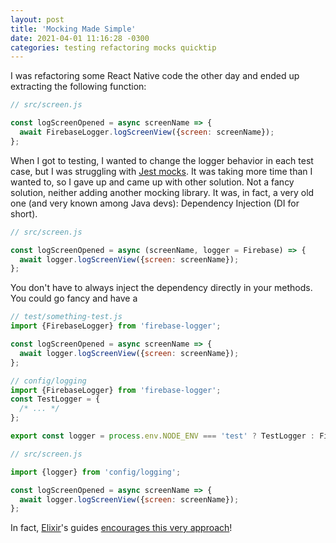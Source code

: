 ```yaml
---
layout: post
title: 'Mocking Made Simple'
date: 2021-04-01 11:16:28 -0300
categories: testing refactoring mocks quicktip
---
```


I was refactoring some React Native code the other day and ended up extracting the following
function:

```js
// src/screen.js

const logScreenOpened = async screenName => {
  await FirebaseLogger.logScreenView({screen: screenName});
};
```

When I got to testing, I wanted to change the logger behavior in each test case, but I was
struggling with [Jest mocks][jest-mocks]. It was taking more time than I wanted to, so I gave up and
came up with other solution. Not a fancy solution, neither adding another mocking library. It was,
in fact, a very old one (and very known among Java devs): Dependency Injection (DI for short).

```js
// src/screen.js

const logScreenOpened = async (screenName, logger = Firebase) => {
  await logger.logScreenView({screen: screenName});
};
```

You don't have to always inject the dependency directly in your methods. You could go fancy and have a

```js
// test/something-test.js
import {FirebaseLogger} from 'firebase-logger';

const logScreenOpened = async screenName => {
  await logger.logScreenView({screen: screenName});
};
```

```js
// config/logging
import {FirebaseLogger} from 'firebase-logger';
const TestLogger = {
  /* ... */
};

export const logger = process.env.NODE_ENV === 'test' ? TestLogger : FirebaseLogger;
```

```js
// src/screen.js

import {logger} from 'config/logging';

const logScreenOpened = async screenName => {
  await logger.logScreenView({screen: screenName});
};
```

In fact, [Elixir][elixir]'s guides [encourages this very approach][elixir-mocks]!

[jest-mocks]: https://jestjs.io/docs/manual-mocks
[elixir]: https://elixir-lang.org/
[elixir-mocks]: https://elixirschool.com/en/lessons/basics/testing/#test-mocks
